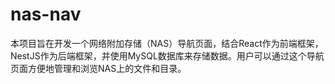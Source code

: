 # nas-nav
本项目旨在开发一个网络附加存储（NAS）导航页面，结合React作为前端框架，NestJS作为后端框架，并使用MySQL数据库来存储数据。用户可以通过这个导航页面方便地管理和浏览NAS上的文件和目录。
